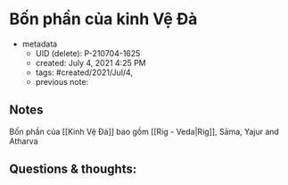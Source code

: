 # Bốn phần của kinh Vệ Đà

- metadata
	- UID (delete): P-210704-1625
	- created: July 4, 2021 4:25 PM
	- tags: #created/2021/Jul/4,
	- previous note:

## Notes
Bốn phần của [[Kinh Vệ Đà]] bao gồm [[Rig - Veda|Rig]], Sāma, Yajur and Atharva

## Questions & thoughts:

